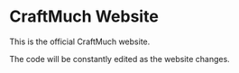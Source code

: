 # CraftMuch Website

This is the official CraftMuch website.

The code will be constantly edited as the website changes.

